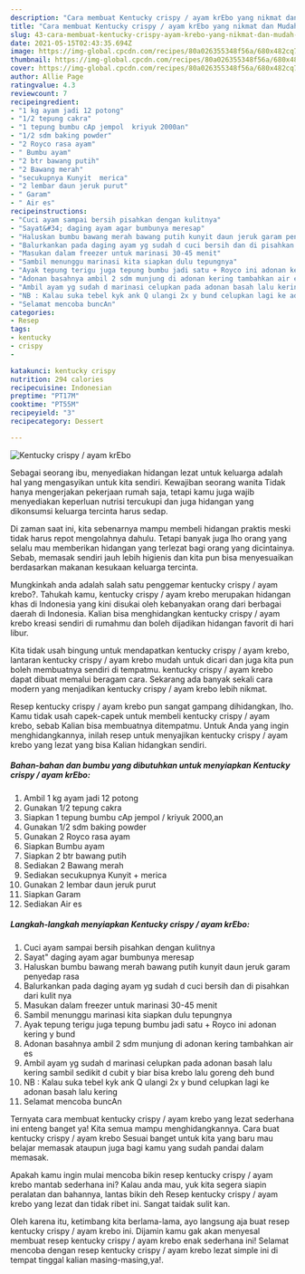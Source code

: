 ```yaml
---
description: "Cara membuat Kentucky crispy / ayam krEbo yang nikmat dan Mudah Dibuat"
title: "Cara membuat Kentucky crispy / ayam krEbo yang nikmat dan Mudah Dibuat"
slug: 43-cara-membuat-kentucky-crispy-ayam-krebo-yang-nikmat-dan-mudah-dibuat
date: 2021-05-15T02:43:35.694Z
image: https://img-global.cpcdn.com/recipes/80a026355348f56a/680x482cq70/kentucky-crispy-ayam-krebo-foto-resep-utama.jpg
thumbnail: https://img-global.cpcdn.com/recipes/80a026355348f56a/680x482cq70/kentucky-crispy-ayam-krebo-foto-resep-utama.jpg
cover: https://img-global.cpcdn.com/recipes/80a026355348f56a/680x482cq70/kentucky-crispy-ayam-krebo-foto-resep-utama.jpg
author: Allie Page
ratingvalue: 4.3
reviewcount: 7
recipeingredient:
- "1 kg ayam jadi 12 potong"
- "1/2 tepung cakra"
- "1 tepung bumbu cAp jempol  kriyuk 2000an"
- "1/2 sdm baking powder"
- "2 Royco rasa ayam"
- " Bumbu ayam"
- "2 btr bawang putih"
- "2 Bawang merah"
- "secukupnya Kunyit  merica"
- "2 lembar daun jeruk purut"
- " Garam"
- " Air es"
recipeinstructions:
- "Cuci ayam sampai bersih pisahkan dengan kulitnya"
- "Sayat&#34; daging ayam agar bumbunya meresap"
- "Haluskan bumbu bawang merah bawang putih kunyit daun jeruk garam penyedap rasa"
- "Balurkankan pada daging ayam yg sudah d cuci bersih dan di pisahkan dari kulit nya"
- "Masukan dalam freezer untuk marinasi 30-45 menit"
- "Sambil menunggu marinasi kita siapkan dulu tepungnya"
- "Ayak tepung terigu juga tepung bumbu jadi satu + Royco ini adonan kering y bund"
- "Adonan basahnya ambil 2 sdm munjung di adonan kering tambahkan air es"
- "Ambil ayam yg sudah d marinasi celupkan pada adonan basah lalu kering sambil sedikit d cubit y biar bisa krebo lalu goreng deh bund"
- "NB : Kalau suka tebel kyk ank Q ulangi 2x y bund celupkan lagi ke adonan basah lalu kering"
- "Selamat mencoba buncAn"
categories:
- Resep
tags:
- kentucky
- crispy
- 

katakunci: kentucky crispy  
nutrition: 294 calories
recipecuisine: Indonesian
preptime: "PT17M"
cooktime: "PT55M"
recipeyield: "3"
recipecategory: Dessert

---
```



![Kentucky crispy / ayam krEbo](https://img-global.cpcdn.com/recipes/80a026355348f56a/680x482cq70/kentucky-crispy-ayam-krebo-foto-resep-utama.jpg)

Sebagai seorang ibu, menyediakan hidangan lezat untuk keluarga adalah hal yang mengasyikan untuk kita sendiri. Kewajiban seorang  wanita Tidak hanya mengerjakan pekerjaan rumah saja, tetapi kamu juga wajib menyediakan keperluan nutrisi tercukupi dan juga hidangan yang dikonsumsi keluarga tercinta harus sedap.

Di zaman  saat ini, kita sebenarnya mampu membeli hidangan praktis meski tidak harus repot mengolahnya dahulu. Tetapi banyak juga lho orang yang selalu mau memberikan hidangan yang terlezat bagi orang yang dicintainya. Sebab, memasak sendiri jauh lebih higienis dan kita pun bisa menyesuaikan berdasarkan makanan kesukaan keluarga tercinta. 



Mungkinkah anda adalah salah satu penggemar kentucky crispy / ayam krebo?. Tahukah kamu, kentucky crispy / ayam krebo merupakan hidangan khas di Indonesia yang kini disukai oleh kebanyakan orang dari berbagai daerah di Indonesia. Kalian bisa menghidangkan kentucky crispy / ayam krebo kreasi sendiri di rumahmu dan boleh dijadikan hidangan favorit di hari libur.

Kita tidak usah bingung untuk mendapatkan kentucky crispy / ayam krebo, lantaran kentucky crispy / ayam krebo mudah untuk dicari dan juga kita pun boleh membuatnya sendiri di tempatmu. kentucky crispy / ayam krebo dapat dibuat memalui beragam cara. Sekarang ada banyak sekali cara modern yang menjadikan kentucky crispy / ayam krebo lebih nikmat.

Resep kentucky crispy / ayam krebo pun sangat gampang dihidangkan, lho. Kamu tidak usah capek-capek untuk membeli kentucky crispy / ayam krebo, sebab Kalian bisa membuatnya ditempatmu. Untuk Anda yang ingin menghidangkannya, inilah resep untuk menyajikan kentucky crispy / ayam krebo yang lezat yang bisa Kalian hidangkan sendiri.

<!--inarticleads1-->

##### Bahan-bahan dan bumbu yang dibutuhkan untuk menyiapkan Kentucky crispy / ayam krEbo:

1. Ambil 1 kg ayam jadi 12 potong
1. Gunakan 1/2 tepung cakra
1. Siapkan 1 tepung bumbu cAp jempol / kriyuk 2000,an
1. Gunakan 1/2 sdm baking powder
1. Gunakan 2 Royco rasa ayam
1. Siapkan  Bumbu ayam
1. Siapkan 2 btr bawang putih
1. Sediakan 2 Bawang merah
1. Sediakan secukupnya Kunyit + merica
1. Gunakan 2 lembar daun jeruk purut
1. Siapkan  Garam
1. Sediakan  Air es




<!--inarticleads2-->

##### Langkah-langkah menyiapkan Kentucky crispy / ayam krEbo:

1. Cuci ayam sampai bersih pisahkan dengan kulitnya
1. Sayat&#34; daging ayam agar bumbunya meresap
1. Haluskan bumbu bawang merah bawang putih kunyit daun jeruk garam penyedap rasa
1. Balurkankan pada daging ayam yg sudah d cuci bersih dan di pisahkan dari kulit nya
1. Masukan dalam freezer untuk marinasi 30-45 menit
1. Sambil menunggu marinasi kita siapkan dulu tepungnya
1. Ayak tepung terigu juga tepung bumbu jadi satu + Royco ini adonan kering y bund
1. Adonan basahnya ambil 2 sdm munjung di adonan kering tambahkan air es
1. Ambil ayam yg sudah d marinasi celupkan pada adonan basah lalu kering sambil sedikit d cubit y biar bisa krebo lalu goreng deh bund
1. NB : Kalau suka tebel kyk ank Q ulangi 2x y bund celupkan lagi ke adonan basah lalu kering
1. Selamat mencoba buncAn




Ternyata cara membuat kentucky crispy / ayam krebo yang lezat sederhana ini enteng banget ya! Kita semua mampu menghidangkannya. Cara buat kentucky crispy / ayam krebo Sesuai banget untuk kita yang baru mau belajar memasak ataupun juga bagi kamu yang sudah pandai dalam memasak.

Apakah kamu ingin mulai mencoba bikin resep kentucky crispy / ayam krebo mantab sederhana ini? Kalau anda mau, yuk kita segera siapin peralatan dan bahannya, lantas bikin deh Resep kentucky crispy / ayam krebo yang lezat dan tidak ribet ini. Sangat taidak sulit kan. 

Oleh karena itu, ketimbang kita berlama-lama, ayo langsung aja buat resep kentucky crispy / ayam krebo ini. Dijamin kamu gak akan menyesal membuat resep kentucky crispy / ayam krebo enak sederhana ini! Selamat mencoba dengan resep kentucky crispy / ayam krebo lezat simple ini di tempat tinggal kalian masing-masing,ya!.

